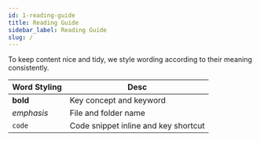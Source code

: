 ```yaml
---
id: 1-reading-guide
title: Reading Guide
sidebar_label: Reading Guide
slug: /
---
```


To keep content nice and tidy, we style wording according to their meaning consistently.

| Word Styling | Desc                                 |
| ------------ | ------------------------------------ |
| **bold**     | Key concept and keyword              |
| _emphasis_   | File and folder name                 |
| `code`       | Code snippet inline and key shortcut |
